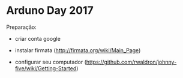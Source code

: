 # Arduno Day 2017

Preparação:

 - criar conta google
 
 - instalar firmata (http://firmata.org/wiki/Main_Page)

 - configurar seu computador (https://github.com/rwaldron/johnny-five/wiki/Getting-Started)
